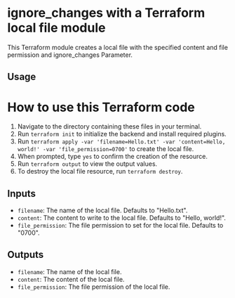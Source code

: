# ignore_changes with a Terraform local file module

This Terraform module creates a local file with the specified content and file permission and ignore_changes Parameter.


## Usage

# How to use this Terraform code

1. Navigate to the directory containing these files in your terminal.
2. Run `terraform init` to initialize the backend and install required plugins.
3. Run `terraform apply -var 'filename=Hello.txt' -var 'content=Hello, world!' -var 'file_permission=0700'` to create the local file.
4. When prompted, type `yes` to confirm the creation of the resource.
5. Run `terraform output` to view the output values.
6. To destroy the local file resource, run `terraform destroy`.



## Inputs

- `filename`: The name of the local file. Defaults to "Hello.txt".
- `content`: The content to write to the local file. Defaults to "Hello, world!".
- `file_permission`: The file permission to set for the local file. Defaults to "0700".

## Outputs

- `filename`: The name of the local file.
- `content`: The content of the local file.
- `file_permission`: The file permission of the local file.
